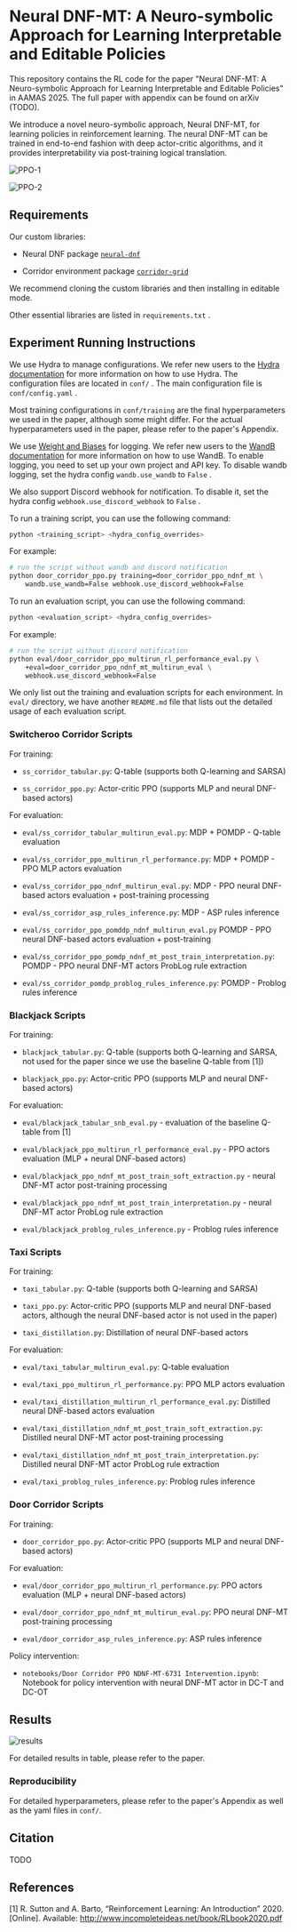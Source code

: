 # Neural DNF-MT: A Neuro-symbolic Approach for Learning Interpretable and Editable Policies

This repository contains the RL code for the paper "Neural DNF-MT: A
Neuro-symbolic Approach for Learning Interpretable and Editable Policies" in
AAMAS 2025. The full paper with appendix can be found on arXiv (TODO).

We introduce a novel neuro-symbolic approach, Neural DNF-MT, for learning
policies in reinforcement learning. The neural DNF-MT can be trained in
end-to-end fashion with deep actor-critic algorithms, and it provides
interpretability via post-training logical translation.

![PPO-1](figures/binary-ndnf-mt-ac.png)

![PPO-2](figures/image-ndnf-mt-ac.png)

## Requirements

Our custom libraries:

* Neural DNF package [`neural-dnf`](https://github.com/kittykg/neural-dnf)

* Corridor environment package [`corridor-grid`](https://github.com/kittykg/corridor-grid)

We recommend cloning the custom libraries and then installing in editable mode.

Other essential libraries are listed in `requirements.txt` .

## Experiment Running Instructions

We use Hydra to manage configurations. We refer new users to the [Hydra
documentation](https://hydra.cc/docs/intro/) for more information on how to use
Hydra. The configuration files are located in `conf/` . The main configuration
file is `conf/config.yaml` .

Most training configurations in `conf/training` are the final hyperparameters we
used in the paper, although some might differ. For the actual hyperparameters
used in the paper, please refer to the paper's Appendix.

We use [Weight and Biases](https://wandb.ai/site) for logging. We refer new
users to the [WandB documentation](https://docs.wandb.ai/) for more information
on how to use WandB. To enable logging, you need to set up your own project and
API key. To disable wandb logging, set the hydra config `wandb.use_wandb` to
`False` .

We also support Discord webhook for notification. To disable it, set the hydra
config `webhook.use_discord_webhook` to `False` .

To run a training script, you can use the following command:

```bash
python <training_script> <hydra_config_overrides>
```

For example:

```bash
# run the script without wandb and discord notification
python door_corridor_ppo.py training=door_corridor_ppo_ndnf_mt \
    wandb.use_wandb=False webhook.use_discord_webhook=False
```

To run an evaluation script, you can use the following command:

```bash
python <evaluation_script> <hydra_config_overrides>
```

For example:

```bash
# run the script without discord notification
python eval/door_corridor_ppo_multirun_rl_performance_eval.py \
    +eval=door_corridor_ppo_ndnf_mt_multirun_eval \
    webhook.use_discord_webhook=False
```

We only list out the training and evaluation scripts for each environment. In
`eval/` directory, we have another `README.md` file that lists out the detailed
usage of each evaluation script.

### Switcheroo Corridor Scripts

For training:

* `ss_corridor_tabular.py`: Q-table (supports both Q-learning and SARSA)

* `ss_corridor_ppo.py`: Actor-critic PPO (supports MLP and neural DNF-based
  actors)

For evaluation:

* `eval/ss_corridor_tabular_multirun_eval.py`: MDP + POMDP - Q-table evaluation

* `eval/ss_corridor_ppo_multirun_rl_performance.py`: MDP + POMDP - PPO MLP
  actors evaluation

* `eval/ss_corridor_ppo_ndnf_multirun_eval.py`: MDP - PPO neural DNF-based
  actors evaluation + post-training processing

* `eval/ss_corridor_asp_rules_inference.py`: MDP - ASP rules inference

* `eval/ss_corridor_ppo_pomddp_ndnf_multirun_eval.py` POMDP - PPO neural
  DNF-based actors evaluation + post-training

* `eval/ss_corridor_ppo_pomdp_ndnf_mt_post_train_interpretation.py`: POMDP - PPO
  neural DNF-MT actors ProbLog rule extraction

* `eval/ss_corridor_pomdp_problog_rules_inference.py`: POMDP - Problog rules
  inference

### Blackjack Scripts

For training:

* `blackjack_tabular.py`: Q-table (supports both Q-learning and SARSA, not used
  for the paper since we use the baseline Q-table from [1])

* `blackjack_ppo.py`: Actor-critic PPO (supports MLP and neural DNF-based
  actors)

For evaluation:

* `eval/blackjack_tabular_snb_eval.py` - evaluation of the baseline Q-table from
  [1]

* `eval/blackjack_ppo_multirun_rl_performance_eval.py` - PPO actors evaluation
  (MLP + neural DNF-based actors)

* `eval/blackjack_ppo_ndnf_mt_post_train_soft_extraction.py` - neural DNF-MT
  actor post-training processing

* `eval/blackjack_ppo_ndnf_mt_post_train_interpretation.py` - neural DNF-MT
  actor ProbLog rule extraction

* `eval/blackjack_problog_rules_inference.py` - Problog rules inference

### Taxi Scripts

For training:

* `taxi_tabular.py`: Q-table (supports both Q-learning and SARSA)

* `taxi_ppo.py`: Actor-critic PPO (supports MLP and neural DNF-based actors,
  although the neural DNF-based actor is not used in the paper)

* `taxi_distillation.py`: Distillation of neural DNF-based actors

For evaluation:

* `eval/taxi_tabular_multirun_eval.py`: Q-table evaluation

* `eval/taxi_ppo_multirun_rl_performance.py`: PPO MLP actors evaluation

* `eval/taxi_distillation_multirun_rl_performance_eval.py`: Distilled neural
  DNF-based actors evaluation

* `eval/taxi_distillation_ndnf_mt_post_train_soft_extraction.py`: Distilled
  neural DNF-MT actor post-training processing

* `eval/taxi_distillation_ndnf_mt_post_train_interpretation.py`: Distilled
  neural DNF-MT actor ProbLog rule extraction

* `eval/taxi_problog_rules_inference.py`: Problog rules inference

### Door Corridor Scripts

For training:

* `door_corridor_ppo.py`: Actor-critic PPO (supports MLP and neural DNF-based
  actors)

For evaluation:

* `eval/door_corridor_ppo_multirun_rl_performance.py`: PPO actors evaluation
  (MLP + neural DNF-based actors)

* `eval/door_corridor_ppo_ndnf_mt_multirun_eval.py`: PPO neural DNF-MT
  post-training processing

* `eval/door_corridor_asp_rules_inference.py`: ASP rules inference

Policy intervention:

* `notebooks/Door Corridor PPO NDNF-MT-6731 Intervention.ipynb`: Notebook for
  policy intervention with neural DNF-MT actor in DC-T and DC-OT

## Results

![results](figures/rl-results.png)

For detailed results in table, please refer to the paper.


### Reproducibility

For detailed hyperparameters, please refer to the paper's Appendix as well as
the yaml files in `conf/`.

## Citation

TODO

## References

[1] R. Sutton and A. Barto, “Reinforcement Learning: An Introduction” 2020.
[Online]. Available: http://www.incompleteideas.net/book/RLbook2020.pdf
